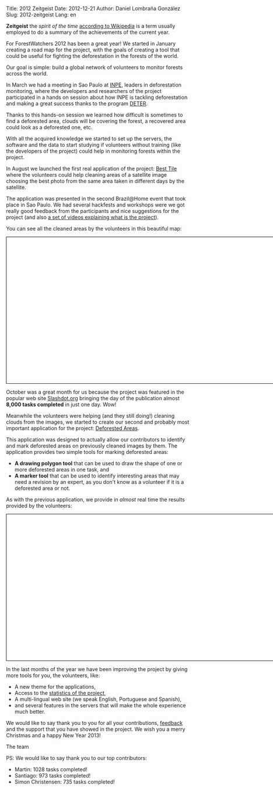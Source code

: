Title: 2012 Zeitgeist
Date: 2012-12-21
Author: Daniel Lombraña González
Slug: 2012-zeitgeist
Lang: en

**Zeitgeist** the *spirit of the time* [according to Wikipedia](http://en.wikipedia.org/wiki/Zeitgeist) is a term usually employed to do a summary of the achievements of the current year.

For ForestWatchers 2012 has been a great year! We started in January creating a road map for the project, with the goals of creating a tool that could be useful for fighting the deforestation in the forests of the world.

Our goal is simple: build a global network of volunteers to monitor forests across the world.

In March we had a meeting in Sao Paulo at [INPE](http://www.inpe.br/ingles/), leaders in deforestation monitoring, where the developers and researchers of the project participated in a hands on session about how INPE is tackling deforestation and making a great success thanks to the program [DETER](http://www.obt.inpe.br/deter/).

Thanks to this hands-on session we learned how difficult is sometimes to find a deforested area, clouds will be covering the forest, a recovered area could look as a deforested one, etc.

With all the acquired knowledge we started to set up the servers, the software and the data to start studying if volunteers without training (like the developers of the project) could help in monitoring forests within the project.

In August we launched the first real application of the project: [Best Tile](http://forestwatchers.net/pybossa/app/besttile) where the volunteers could help cleaning areas of a satellite image choosing the best photo from the same area taken in different days by the satellite. 

The application was presented in the second Brazil@Home event that took place in Sao Paulo. We had several hackfests and workshops were we got really good feedback from the participants and nice suggestions for the project (and also [a set of videos explaining what is the project](http://www.youtube.com/user/ForestWatchersVids)).

You can see all the cleaned areas by the volunteers in this beautiful map:


<div id="map" style="width:800px; height:400px;border: 1px solid black;"></div>
<script src="http://forestwatchers.net/pybossa/static/openlayers/OpenLayers.js"></script>
<script type="text/javascript">
     <!--
     var map, layer1, layer1b, layer2, layer2b, vector1, vector2, vector3, vector4, vector5, point1, point2;
     var mapfile = "map=/home/forestwatchers/map/maps2012.map"
     var infomapfile = "map=/home/forestwatchers/map/infoshapes.map"
     var server1 = "http://forestwatchers.net/cgi-bin/mapserv?" + mapfile
     var server2 = "http://forestwatchers.net/cgi-bin/mapserv?" + infomapfile

     point1 = new OpenLayers.Geometry.Point(-58.6, -13.2);
     point2 = new OpenLayers.Geometry.Point(-49.4, 5.7);

     var bounds = new OpenLayers.Bounds();
     bounds.extend(point1);
     bounds.extend(point2);
     bounds.toBBOX();

     function init(){
         map = new OpenLayers.Map( 'map' );
         layer1 = new OpenLayers.Layer.WMS( "All tasks", server1, 
           {
             layers: 'preliminaryall',
             isBaseLayer: true
            } );
         layer1b = new OpenLayers.Layer.WMS( "Heat map All tasks", server1, 
           {
             layers: 'heatall',
            } );
         layer2 = new OpenLayers.Layer.WMS( "Completed tasks", server1, 
           {
             layers: 'preliminarycompleted',
            } );
         layer2b = new OpenLayers.Layer.WMS( "Heat map Completed tasks", server1, 
           {
             layers: 'heatcompleted',
            } );
         vector1 = new OpenLayers.Layer.WMS( "Brazil (political map)", server2, 
           {
             layers: 'shp_brazil',
             transparent: true
           }, {
             opacity: 1.0
            } );
        vector2 = new OpenLayers.Layer.WMS( "Indigenous reserve", server2, 
           {
             layers: 'shp_indigenous',
             transparent: true,
           }, {
             visibility: false,
             opacity: 0.5
            } );
        vector3 = new OpenLayers.Layer.WMS( "Federal Conservation Areas", server2, 
           {
             layers: 'shp_conservation',
             transparent: true
           }, {
             visibility: false,
             opacity: 0.5
            } );
        vector4 = new OpenLayers.Layer.WMS( "Brazilian Amazon Hydrography", server2, 
           {
             layers: 'amazonhydro',
             transparent: true
           }, {
             visibility: false,
             opacity: 0.5
            } );
        vector5 = new OpenLayers.Layer.WMS( "World (political map)", server2, 
           {
             layers: 'shp_world',
             transparent: true
           }, {
             visibility: false,
             opacity: 1.0
            } );
         map.addLayer(layer1);
         map.addLayer(layer1b);
         map.addLayer(layer2);
         map.addLayer(layer2b);
         map.addLayer(vector5);
         map.addLayer(vector1);
         map.addLayer(vector2);
         map.addLayer(vector3);
         map.addLayer(vector4);
         map.zoomToExtent(bounds);
         map.zoomTo(8);
         map.addControl(new OpenLayers.Control.LayerSwitcher());

     }
     init();
</script>

October was a great month for us because the project was featured in the popular web site [Slashdot.org](http://science.slashdot.org/story/12/10/01/0613243/forestwatchers-lets-anyone-monitor-a-patch-of-forest) bringing the day of the publication almost **8,000 tasks completed** in just one day. Wow!

Meanwhile the volunteers were helping (and they still doing!) cleaning clouds from the images, we started to create our second and probably most important application for the project: [Deforested Areas](http://forestwatchers.net/pybossa/app/deforestedareas).

This application was designed to actually allow our contributors to identify and mark deforested areas on previously cleaned images by them. The application provides two simple tools for marking deforested areas:

 * **A drawing polygon tool** that can be used to draw the shape of one or more deforested areas in one task, and
 * **A marker tool** that can be used to identify interesting areas that may need a revision by an expert, as you don't know as a volunteer if it is a deforested area or not.

As with the previous application, we provide in *almost* real time the results provided by the volunteers:

<div id="map2" style="width:800px; height:400px;border:1px solid black;"></div>
<script type="text/javascript">
     var map, layerBestTile, layerPoly, layerPoint, layerDeter, layerIntersec, vector1;
     var mapfile = "map=/home/forestwatchers/map/maps2012.map"
     var infofile = "map=/home/forestwatchers/map/infoshapes.map"
     var server = "http://forestwatchers.net/cgi-bin/mapserv?"
     var resultserver = server + mapfile
     var infoserver = server + infofile

     var point1 = new OpenLayers.Geometry.Point(-58.6, -13.2);
     var point2 = new OpenLayers.Geometry.Point(-49.4, 5.7);

     var bounds = new OpenLayers.Bounds();
     bounds.extend(point1);
     bounds.extend(point2);
     bounds.toBBOX();
     var bounds2;

     function init(){
         map = new OpenLayers.Map( 'map2' );
         layerBestTile = new OpenLayers.Layer.WMS( "Cleaned Image by Best Tile", resultserver, 
           {
             layers: 'preliminaryall',
             isBaseLayer: true
            },
           {
             opacity: 0.9
           } );
         layerPoly = new OpenLayers.Layer.WMS( "Deforestation areas", resultserver, 
           {
             layers: 'shapePolyDeforVol',
             transparent: true
            } );
         layerPoint = new OpenLayers.Layer.WMS( "Interesting Points", resultserver, 
           {
             layers: 'shapePointDeforVol',
             transparent: true
            },
           {
             visibility: true
           } );
         vector1 = new OpenLayers.Layer.WMS( "Brazil (political map)", infoserver, 
           {
             layers: 'shp_brazil',
             transparent: true
           }, {
             opacity: 0.4
            } );
         map.addLayer(layerBestTile);
         map.addLayer(layerPoly);
         map.addLayer(layerPoint);
         map.addLayer(vector1);

         //map.zoomToMaxExtent();
         map.zoomToExtent(bounds);
         map.setOptions({
             maxExtent: bounds,
             restrictedExtent: bounds
         });
         map.setCenter(new OpenLayers.LonLat(-40.4,-13.2 ),8);
         map.zoomTo(8);
         map.addControl(new OpenLayers.Control.LayerSwitcher());

     };

     init();
 </script>


In the last months of the year we have been improving the project by giving more tools for you, the volunteers, like:

 * A new theme for the applications,
 * Access to the [statistics of the project](http://forestwatchers.net/stats/),
 * A multi-lingual web site (we speak English, Portuguese and Spanish),
 * and several features in the servers that will make the whole experience much better.

We would like to say thank you to you for all your contributions, [feedback](http://forestwatchers.net/forums.html) and the support that you have showed in the project.
We wish you a merry Christmas and a happy New Year 2013!

The team

PS: We would like to say thank you to our top contributors:

 * Martin: 1028 tasks completed!
 * Santiago: 973 tasks completed!
 * Simon Christensen: 735 tasks completed!
